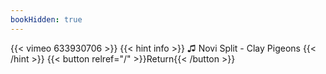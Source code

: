 ```yaml
---
bookHidden: true
---
```


{{< vimeo 633930706 >}}
{{< hint info >}}
♫ Novi Split - Clay Pigeons
{{< /hint >}}
{{< button relref="/" >}}Return{{< /button >}}
